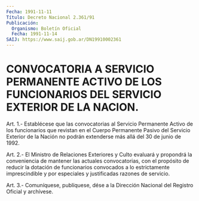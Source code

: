 ```yaml
---
Fecha: 1991-11-11
Título: Decreto Nacional 2.361/91
Publicación:
  Organismo: Boletín Oficial
  Fecha: 1991-11-14
SAIJ: https://www.saij.gob.ar/DN19910002361
---
```

# CONVOCATORIA A SERVICIO PERMANENTE ACTIVO DE LOS FUNCIONARIOS DEL SERVICIO EXTERIOR DE LA NACION.

<a id="1"></a>
Art.  1.-  Establécese  que  las  convocatorias  al  Servicio Permanente    Activo  de los funcionarios que revistan en el Cuerpo Permanente Pasivo del Servicio  Exterior  de  la  Nación  no podrán extenderse más allá del 30 de junio de 1992.

<a id="2"></a>
Art. 2.- El Ministro de Relaciones Exteriores y Culto evaluará y propondrá la conveniencia de mantener las actuales convocatorias,    con  el  propósito  de  reducir  la  dotación  de funcionarios convocados  a  lo  estrictamente  imprescindible y por especiales y justificadas razones de servicio.

<a id="3"></a>
Art. 3.- Comuníquese, publíquese, dése a la Dirección Nacional del Registro Oficial y archívese.